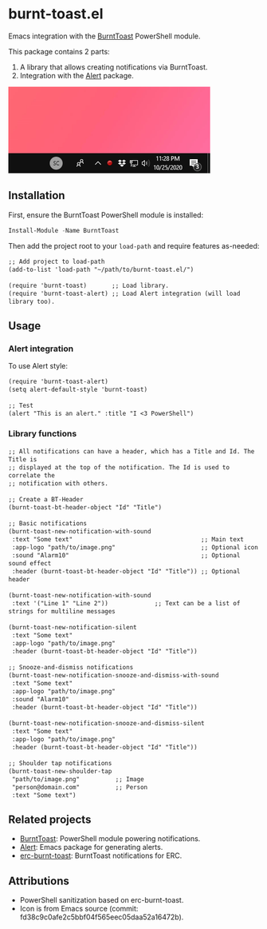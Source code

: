 # burnt-toast.el
Emacs integration with the [BurntToast](https://github.com/Windos/BurntToast) PowerShell module.

This package contains 2 parts:

1. A library that allows creating notifications via BurntToast.
2. Integration with the [Alert](https://github.com/jwiegley/alert) package.

![](gifs/burnt-toast-notification-example.gif)

## Installation

First, ensure the BurntToast PowerShell module is installed:

```powershell
Install-Module -Name BurntToast
```

Then add the project root to your `load-path` and require features as-needed:

```elisp
;; Add project to load-path
(add-to-list 'load-path "~/path/to/burnt-toast.el/")

(require 'burnt-toast)       ;; Load library.
(require 'burnt-toast-alert) ;; Load Alert integration (will load library too).
```

## Usage

### Alert integration

To use Alert style:

```elisp
(require 'burnt-toast-alert)
(setq alert-default-style 'burnt-toast)

;; Test
(alert "This is an alert." :title "I <3 PowerShell")
```

### Library functions

```elisp
;; All notifications can have a header, which has a Title and Id. The Title is
;; displayed at the top of the notification. The Id is used to correlate the
;; notification with others.

;; Create a BT-Header
(burnt-toast-bt-header-object "Id" "Title")

;; Basic notifications
(burnt-toast-new-notification-with-sound
 :text "Some text"                                    ;; Main text
 :app-logo "path/to/image.png"                        ;; Optional icon
 :sound "Alarm10"                                     ;; Optional sound effect
 :header (burnt-toast-bt-header-object "Id" "Title")) ;; Optional header

(burnt-toast-new-notification-with-sound
 :text '("Line 1" "Line 2"))             ;; Text can be a list of strings for multiline messages

(burnt-toast-new-notification-silent
 :text "Some text"
 :app-logo "path/to/image.png"
 :header (burnt-toast-bt-header-object "Id" "Title"))

;; Snooze-and-dismiss notifications
(burnt-toast-new-notification-snooze-and-dismiss-with-sound
 :text "Some text"
 :app-logo "path/to/image.png"
 :sound "Alarm10"
 :header (burnt-toast-bt-header-object "Id" "Title"))

(burnt-toast-new-notification-snooze-and-dismiss-silent
 :text "Some text"
 :app-logo "path/to/image.png"
 :header (burnt-toast-bt-header-object "Id" "Title"))

;; Shoulder tap notifications
(burnt-toast-new-shoulder-tap
 "path/to/image.png"          ;; Image
 "person@domain.com"          ;; Person
 :text "Some text")
```

## Related projects

- [BurntToast](https://github.com/Windos/BurntToast): PowerShell module powering notifications.
- [Alert](https://github.com/jwiegley/alert): Emacs package for generating alerts.
- [erc-burnt-toast](https://github.com/mplscorwin/erc-burnt-toast): BurntToast notifications for ERC.

## Attributions

- PowerShell sanitization based on erc-burnt-toast.
- Icon is from Emacs source (commit: fd38c9c0afe2c5bbf04f565eec05daa52a16472b).
